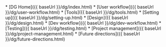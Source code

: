 <site-nav>
* [DG Home]({{ baseUrl }}/dg/index.html)
* [User workflow]({{ baseUrl }}/dg/user-workflow.html)
* [Tools]({{ baseUrl }}/dg/tools.html)
* [Setting up]({{ baseUrl }}/dg/setting-up.html)
* [Design]({{ baseUrl }}/dg/design.html)
* [Dev workflow]({{ baseUrl }}/dg/dev-workflow.html)
* [Testing]({{ baseUrl }}/dg/testing.html)
* [Project management]({{ baseUrl }}/dg/project-management.html)
* [Future directions]({{ baseUrl }}/dg/future-directions.html)
</site-nav>
